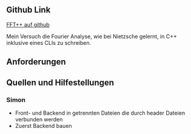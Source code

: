 ## Github Link
[FFT++ auf github]()

Mein Versuch die Fourier Analyse, wie bei Nietzsche gelernt, in C++ inklusive eines CLIs zu schreiben.
## Anforderungen
## Quellen und Hilfestellungen
### Simon
- Front- und Backend in getrennten Dateien die durch header Dateien verbunden werden
- Zuerst Backend bauen